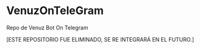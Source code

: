 # VenuzOnTeleGram
Repo de Venuz Bot On Telegram

[ESTE REPOSITORIO FUE ELIMINADO, SE RE INTEGRARÁ EN EL FUTURO.]
